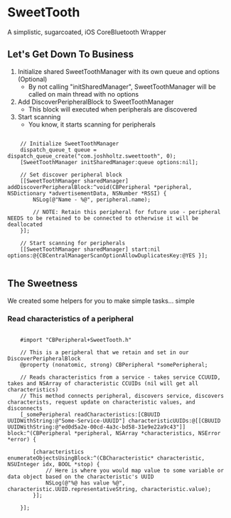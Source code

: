 # SweetTooth
A simplistic, sugarcoated, iOS CoreBluetooth Wrapper

## Let's Get Down To Business

1. Initialize shared SweetToothManager with its own queue and options (Optional)
    - By not calling "initSharedManager", SweetToothManager will be called on main thread with no options
2. Add DiscoverPeripheralBlock to SweetToothManager
    - This block will executed when peripherals are discovered
3. Start scanning
    - You know, it starts scanning for peripherals

````objc

    // Initialize SweetToothManager
    dispatch_queue_t queue = dispatch_queue_create("com.joshholtz.sweettooth", 0);
    [SweetToothManager initSharedManager:queue options:nil];
    
    // Set discover peripheral block
    [[SweetToothManager sharedManager] addDiscoverPeripheralBlock:^void(CBPeripheral *peripheral, NSDictionary *advertisementData, NSNumber *RSSI) {
        NSLog(@"Name - %@", peripheral.name);
        
        // NOTE: Retain this peripheral for future use - peripheral NEEDS to be retained to be connected to otherwise it will be deallocated
    }];
    
    // Start scanning for peripherals
    [[SweetToothManager sharedManager] start:nil options:@{CBCentralManagerScanOptionAllowDuplicatesKey:@YES }];


````

## The Sweetness

We created some helpers for you to make simple tasks... simple

### Read characteristics of a peripheral 

````objc

    #import "CBPeripheral+SweetTooth.h"

    // This is a peripheral that we retain and set in our DiscoverPeripheralBlock
    @property (nonatomic, strong) CBPeripheral *somePeripheral;

    // Reads characteristics from a service - takes service CCUUID, takes and NSArray of characteristic CCUIDs (nil will get all characteristics)
    // This method connects peripheral, discovers service, discovers characterists, request update on characteristic values, and disconnects
    [_somePeripheral readCharacteristics:[CBUUID UUIDWithString:@"Some-Service-UUUID"] characteristicUUIDs:@[[CBUUID UUIDWithString:@"ed0d5a2e-00cd-4a3c-bd58-31e9e22a9c43"]] block:^(CBPeripheral *peripheral, NSArray *characteristics, NSError *error) {
        
        [characteristics enumerateObjectsUsingBlock:^(CBCharacteristic* characteristic, NSUInteger idx, BOOL *stop) {
            // Here is where you would map value to some variable or data object based on the characteristic's UUID
            NSLog(@"%@ has value %@", characteristic.UUID.representativeString, characteristic.value);
        }];
        
    }];

````
